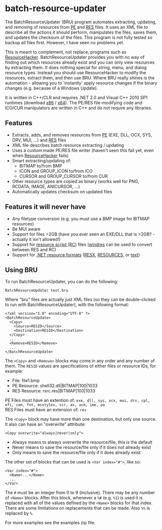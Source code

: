 batch-resource-updater
======================

The BatchResourceUpdater (BRU) program automates extracting, updating, and removing of resources from [PE][PE] and [RES][RES] files. It uses an XML file to describe all the actions it should perform, manipulates the files, saves them, and updates the checksum of the files. This program is not fully tested so backup all files first. However, I have seen no problems yet.

This is meant to complement, not replace, programs such as [ResourceHacker][ResourceHacker]. BatchResourceUpdater provides you with no way of finding out which resources already exist and you can only view resources by extracting them. It does nothing special for string, menu, and dialog resource types. Instead you should use ResourceHacker to modify the resources, extract them, and then use BRU. Where BRU really shines is the automation - allowing you to 'instantly' apply resource changes if the binary changes (e.g. because of a Windows Update).

It is written in C++/CLR and requires .NET 2.0 and Visual C++ 2010 SP1 runtimes (download [x86][VC2010_32] / [x64][VC2010_64]). The PE/RES file-modifying code and ICO/CUR manipulators are written in C++ and do not require any libraries.


Features
--------

* Extracts, adds, and removes resources from [PE][PE] (EXE, DLL, OCX, SYS, DRV, MUI, ...) and [RES][RES] files
* XML file describes batch resource extracting / updating
* Uses a custom made PE/RES file writer (haven't seen this fail yet, even when [ResourceHacker][ResourceHacker] fails)
* Smart extracting/updating of:
  * BITMAP to/from BMP
  * ICON and GROUP_ICON to/from ICO
  * CURSOR and GROUP_CURSOR to/from CUR
* Other resource types are copied as binary (works well for PNG, RCDATA, IMAGE, ANICURSOR, ...)
* Automatically updates checksum on updated files


Features it will never have
---------------------------

* Any filetype conversion (e.g. you must use a BMP image for BITMAP resources)
* Be MUI aware
* Support for files >2GB (have you ever seen an EXE/DLL that is >2GB? - actually it isn't allowed!)
* Support for [resource script (RC)](http://msdn.microsoft.com/en-us/library/aa380599%28VS.85%29.aspx) files ([windres](http://sourceware.org/binutils/docs/binutils/windres.html) can be used to convert between RES and RC)
* Support for [.NET resource formats](http://msdn.microsoft.com/en-us/library/xbx3z216%28VS.80%29.aspx) ([RESX](http://msdn.microsoft.com/en-us/library/ekyft91f%28VS.80%29.aspx), [RESOURCES](http://msdn.microsoft.com/en-us/library/zew6azb7%28VS.80%29.aspx), or [text](http://msdn.microsoft.com/en-us/library/s9eey0h7%28VS.80%29.aspx))


Using BRU
---------
To run BatchResourceUpdater, you can do the following:

    BatchResourceUpdater test.bru

Where "bru" files are actually just XML files (so they can be double-clicked to run with BatchResourceUpdater), with the following format:

    <?xml version="1.0" encoding="UTF-8" ?>
    <BatchResourceUpdate>
      <Copy>
        <Source>RESID</Source>
        <Destination>RESID</Destination>
      </Copy>
      ...
      <Remove>RESID</Remove>
      ...
    </BatchResourceUpdate>

The `<Copy>` and `<Remove>` blocks may come in any order and any number of them. The `RESID` values are specifications of either files or resource IDs, for example:

* File:		file1.bmp
* PE Resource:	shell32.dll|BITMAP|100|1033
* RES Resource:	rsrc.res|BITMAP|100|1033

PE Files must have an extention of: `exe, dll, sys, ocx, mui, drv, cpl, efi, com, fnt, msstyles, scr, ax, acm, ime, pe`  
RES Files must have an extension of: `res`

The `<Copy>` block may have more than one destination, but only one source. It also can have an "overwrite" attribute:

    <Copy overwrite="always|never|only">
  
* Always means to always overwrite the resource/file, this is the default
* Never means to save the resource/file only if it does not already exist
* Only means to save the resource/file only if it does already exist

The other set of blocks that can be used is `<Var index="#">`, like so:

    <Var index="#">
      <Name>...</Name>
      ...
    </Var>

The `#` must be an integer from 0 to 9 (inclusive). There may be any number of `<Name>` blocks.
After this block, whenever a `%#` (e.g. `%1`) is used it is replaced with all of the values defined by the `<Name>` blocks for that index.
There are some limitations on replacements that can be made. Also `%%` is replaced by `%`.

For more examples see the examples zip file.


[PE]: http://en.wikipedia.org/wiki/Portable_Executable
[RES]: http://msdn.microsoft.com/en-us/library/ms648007%28VS.85%29.aspx
[ResourceHacker]: http://angusj.com/resourcehacker/
[VC2010_32]: http://www.microsoft.com/download/en/details.aspx?id=8328
[VC2010_64]: http://www.microsoft.com/download/en/details.aspx?id=13523
